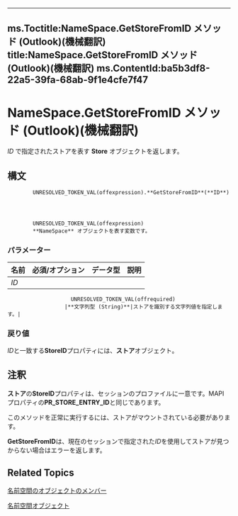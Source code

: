 

---
ms.Toctitle:NameSpace.GetStoreFromID メソッド (Outlook)(機械翻訳)
title:NameSpace.GetStoreFromID メソッド (Outlook)(機械翻訳)
ms.ContentId:ba5b3df8-22a5-39fa-68ab-9f1e4cfe7f47
---
# NameSpace.GetStoreFromID メソッド (Outlook)(機械翻訳)




*ID* で指定されたストアを表す **Store** オブジェクトを返します。

## 構文

            UNRESOLVED_TOKEN_VAL(offexpression).**GetStoreFromID**(**ID**)




            UNRESOLVED_TOKEN_VAL(offexpression)
            **NameSpace** オブジェクトを表す変数です。

### パラメーター

|**名前**|**必須/オプション**|**データ型**|**説明**|
|---|---|---|---|
|*ID*|
                        UNRESOLVED_TOKEN_VAL(offrequired)
                      |**文字列型 (String)**|ストアを識別する文字列値を指定します。|



### 戻り値
*ID*と一致する**StoreID**プロパティには、**ストア**オブジェクト。





## 注釈
**ストア**の**StoreID**プロパティは、セッションのプロファイルに一意です。MAPI プロパティの**PR_STORE_ENTRY_ID**と同じであります。



このメソッドを正常に実行するには、ストアがマウントされている必要があります。



**GetStoreFromID**は、現在のセッションで指定された*ID*を使用してストアが見つからない場合はエラーを返します。



## Related Topics

[名前空間のオブジェクトのメンバー](d7a978a3-a2c8-6195-c5f8-af8773500456.md)

[名前空間オブジェクト](f0dcaa19-07f5-5d42-a3bf-2e42b7885644.md)




